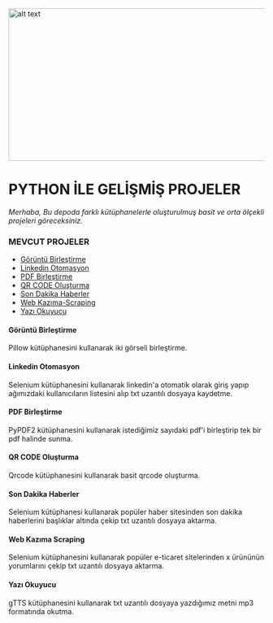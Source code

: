 <img src="https://www.python.org/static/community_logos/python-logo-master-v3-TM.png" alt="alt text" width="800" height="300">











# PYTHON İLE GELİŞMİŞ PROJELER
*Merhaba, Bu depoda farklı kütüphanelerle oluşturulmuş basit ve orta ölçekli projeleri göreceksiniz.*


### MEVCUT PROJELER
- [Görüntü Birleştirme](####görüntü-birleştirme)
- [Linkedin Otomasyon](####linkedin-otomasyon)
- [PDF Birleştirme](####pdf-birlestirme)
- [QR CODE Oluşturma](####qrcode-oluşturma)
- [Son Dakika Haberler](####sondakika-haberler)
- [Web Kazıma-Scraping](####webkazıma-scraping)
- [Yazı Okuyucu](####yazı-okuyucu)


#### Görüntü Birleştirme
Pillow kütüphanesini kullanarak iki görseli birleştirme.


#### Linkedin Otomasyon
Selenium kütüphanesini kullanarak linkedin'a otomatik olarak giriş yapıp ağımızdaki kullanıcıların listesini alıp txt uzantılı dosyaya kaydetme.


#### PDF Birleştirme
PyPDF2 kütüphanesini kullanarak istediğimiz sayıdaki pdf'i birleştirip tek bir pdf halinde sunma.


#### QR CODE Oluşturma
Qrcode kütüphanesini kullanarak basit qrcode oluşturma.


#### Son Dakika Haberler
Selenium kütüphanesi kullanarak popüler haber sitesinden son dakika haberlerini başlıklar altında çekip txt uzantılı dosyaya aktarma.


#### Web Kazıma Scraping
Selenium kütüphanesini kullanarak popüler e-ticaret sitelerinden x ürününün yorumlarını çekip txt uzantılı dosyaya aktarma.


#### Yazı Okuyucu
gTTS kütüphanesini kullanarak txt uzantılı dosyaya yazdığımız metni mp3 formatında okutma.







